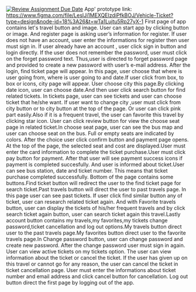 [![Review Assignment Due Date](https://classroom.github.com/assets/deadline-readme-button-8d59dc4de5201274e310e4c54b9627a8934c3b88527886e3b421487c677d23eb.svg)](https://classroom.github.com/a/bNK1Gd0z)
App' prototype link: https://www.figma.com/file/LeslJi1MEXQEIzdiPfkBOJ/Vehicle-Ticket?type=design&node-id=18%3A26&t=wTa1Lujtu5Rp27yX-1
First page of app contains let's travel button and image. User can start app by clicking button or image. And register page is asking user’s information for register. İf user does not have an account, user enter the informations for register then user must sign in. İf user already have an account , user click sign in button and login directly.
If the user does not remember the password, user must click on the forget password text. Thus,user is directed to forget password page and provided to create a new password with user’s e-mail address.
After the login, find ticket page will appear. In this page, user choose that where is user going from, where is user going to and date.If user click from box, to box or icons, city page will appear. User choose city this page.By clicking date icon, user can choose date.And then user click search button for find related tickets. In tickets page, user can see tickets and user can choose ticket that he/she want. If user want to change city ,user must click from city button or to city button at the top of the page. Or user can click pink part easily.Also if it is a frequent travel, the user can favorite this travel by clicking star icon. User can click review button for view the choose seat page in related ticket.ln choose seat page, user can see the bus map and user can choose seat on the bus. Full or empty seats are indicated by colors. After the choice user click confirm button and payment page opens. At the top of the page, the selected seat and cost are displayed.User must enter the card information to complete the ticket purchase.User must click pay button for payment. After that user will see payment success icons if payment is completed succesfully. And user is informed about ticket.User can see bus station, date and ticket number. This means that ticket purchase completed successfully.
Bottom of the page contains some buttons.Find ticket button will redirect the user to the find ticket page for search ticket.Past travels button will direct the user to past travels page. In this page user can see past tickets. If user click find similar button any of ticket, user can research related ticket again. And with Favorite travels button, user can display the tickets of his/her frequent travels and by click search ticket again button, user can search ticket again this travel.Lastly account button contains my travels,my favorites,my tickets change password,ticket cancellation and log out options.My travels button direct user to the past travels page.My favorites button direct user to the favorite travels page.In Change password button, user can change password and create new password. After the change password user must sign in again. 
User can view active tickets on my tickets option. The user can view information about the ticket or cancel the ticket. If the user has given up on this travel or cannot go for any reason, the user can cancel the ticket in ticket cancellation page. User must enter the informations about ticket number and email address and click cancel button for cancellation.
Log out button direct the first page by logging out of the app.


